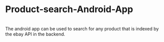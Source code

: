 # Product-search-Android-App
\
The android app can be used to search for any product that is indexed by the ebay API in the backend. 

